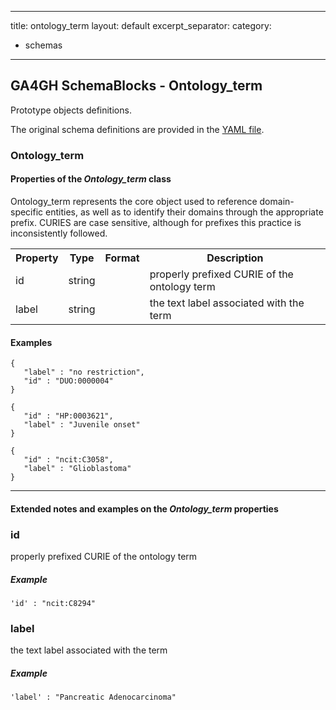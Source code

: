--------------------------------------------------------------------------------  
title:  ontology_term
layout: default
excerpt_separator: <!--more-->
category:
  - schemas
--------------------------------------------------------------------------------  
## GA4GH SchemaBlocks - Ontology_term


Prototype objects definitions.


The original schema definitions are provided in the [YAML file](http://ga4gh-schemablocks.github.io/blocks/blob/master/ontology_term.yaml).

<!--more-->
### Ontology_term

<h4>Properties of the <i>Ontology_term</i> class</h4>

<table>
  <tr>
    <th>Property</th>
    <th>Type</th>
    <th>Format</th>
    <th>Description</th>
  </tr>
Ontology_term represents the core object used to reference domain-specific 
entities, as well as to identify their domains through the appropriate
prefix.
CURIES are case sensitive, although for prefixes this practice is 
inconsistently followed.

  <tr>
    <td>id</td>
    <td>string</td>
    <td></td>
    <td>properly prefixed CURIE of the ontology term</td>
  </tr>
  <tr>
    <td>label</td>
    <td>string</td>
    <td></td>
    <td>the text label associated with the term</td>
  </tr>
</table>


#### Examples

```
{
   "label" : "no restriction",
   "id" : "DUO:0000004"
}
```
```
{
   "id" : "HP:0003621",
   "label" : "Juvenile onset"
}
```
```
{
   "id" : "ncit:C3058",
   "label" : "Glioblastoma"
}
```
--------------------------------------------------------------------------------

<h4>Extended notes and examples on the <i>Ontology_term</i> properties</h4>

### id

properly prefixed CURIE of the ontology term

##### Example

```
'id' : "ncit:C8294"
```

### label

the text label associated with the term

##### Example

```
'label' : "Pancreatic Adenocarcinoma"
```

